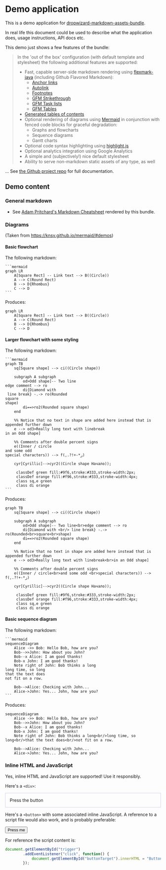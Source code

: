 # Demo application

This is a demo application for [dropwizard-markdown-assets-bundle](https://github.com/rnorth/dropwizard-markdown-assets-bundle).

In real life this document could be used to describe what the application does, usage instructions, API docs etc.

This demo just shows a few features of the bundle:

> In the 'out of the box' configuration (with default template and stylesheet) the following additional features are supported:
> 
> * Fast, capable server-side markdown rendering using [flexmark-java](https://github.com/vsch/flexmark-java) (including Github Flavored Markdown):
>     * [Anchor links](https://github.com/vsch/flexmark-java/wiki/Extensions#anchorlink)
>     * [Autolink](https://github.com/vsch/flexmark-java/wiki/Extensions#autolink)
>     * [Footnotes](https://github.com/vsch/flexmark-java/wiki/Extensions#footnotes)
>     * [GFM Strikethrough](https://github.com/vsch/flexmark-java/wiki/Extensions#gfm-strikethrough)
>     * [GFM Task lists](https://github.com/vsch/flexmark-java/wiki/Extensions#gfm-tasklist)
>     * [GFM Tables](https://github.com/vsch/flexmark-java/wiki/Extensions#tables)
> * [Generated tables of contents](https://github.com/vsch/flexmark-java/wiki/Extensions#table-of-contents-1)
> * Optional rendering of diagrams using [Mermaid](https://knsv.github.io/mermaid/) in conjunction with fenced code blocks for graceful degradation:
>     * Graphs and flowcharts
>     * Sequence diagrams
>     * Gantt charts
> * Optional code syntax highlighting using [highlight.js](https://highlightjs.org/)
> * Optional analytics integration using Google Analytics
> * A simple and (subjectively!) nice default stylesheet
> * Ability to serve non-markdown static assets of any type, as well

... See [the Github project repo](https://github.com/rnorth/dropwizard-markdown-assets-bundle) for full documentation.

## Demo content

### General markdown

* See [Adam Pritchard's Markdown Cheatsheet](markdown-cheatsheet.md) rendered by this bundle.

### Diagrams

(Taken from https://knsv.github.io/mermaid/#demos)

#### Basic flowchart

The following markdown:

<pre lang="no-highlight"><code>```mermaid
graph LR
    A[Square Rect] -- Link text --> B((Circle))
    A --> C(Round Rect)
    B --> D{Rhombus}
    C --> D
```</code></pre>

Produces:

```mermaid
graph LR
    A[Square Rect] -- Link text --> B((Circle))
    A --> C(Round Rect)
    B --> D{Rhombus}
    C --> D
```

#### Larger flowchart with some styling

The following markdown:

<pre lang="no-highlight"><code>```mermaid
graph TB
    sq[Square shape] --> ci((Circle shape))

    subgraph A subgraph
        od>Odd shape]-- Two line<br>edge comment --> ro
        di{Diamond with <br/> line break} -.-> ro(Rounded<br>square<br>shape)
        di==>ro2(Rounded square shape)
    end

    %% Notice that no text in shape are added here instead that is appended further down
    e --> od3>Really long text with linebreak<br>in an Odd shape]

    %% Comments after double percent signs
    e((Inner / circle<br>and some odd <br>special characters)) --> f(,.?!+-*ز)

    cyr[Cyrillic]-->cyr2((Circle shape Начало));

     classDef green fill:#9f6,stroke:#333,stroke-width:2px;
     classDef orange fill:#f96,stroke:#333,stroke-width:4px;
     class sq,e green
     class di orange
```</code></pre>

Produces:

```mermaid
graph TB
    sq[Square shape] --> ci((Circle shape))

    subgraph A subgraph
        od>Odd shape]-- Two line<br>edge comment --> ro
        di{Diamond with <br/> line break} -.-> ro(Rounded<br>square<br>shape)
        di==>ro2(Rounded square shape)
    end

    %% Notice that no text in shape are added here instead that is appended further down
    e --> od3>Really long text with linebreak<br>in an Odd shape]

    %% Comments after double percent signs
    e((Inner / circle<br>and some odd <br>special characters)) --> f(,.?!+-*ز)

    cyr[Cyrillic]-->cyr2((Circle shape Начало));

     classDef green fill:#9f6,stroke:#333,stroke-width:2px;
     classDef orange fill:#f96,stroke:#333,stroke-width:4px;
     class sq,e green
     class di orange
```

#### Basic sequence diagram

The following markdown:

<pre lang="no-highlight"><code>```mermaid
sequenceDiagram
    Alice ->> Bob: Hello Bob, how are you?
    Bob-->>John: How about you John?
    Bob--x Alice: I am good thanks!
    Bob-x John: I am good thanks!
    Note right of John: Bob thinks a long<br/>long time, so long<br/>that the text does<br/>not fit on a row.

    Bob-->Alice: Checking with John...
    Alice->John: Yes... John, how are you?
```</code></pre>

Produces:

```mermaid
sequenceDiagram
    Alice ->> Bob: Hello Bob, how are you?
    Bob-->>John: How about you John?
    Bob--x Alice: I am good thanks!
    Bob-x John: I am good thanks!
    Note right of John: Bob thinks a long<br/>long time, so long<br/>that the text does<br/>not fit on a row.

    Bob-->Alice: Checking with John...
    Alice->John: Yes... John, how are you?
```

### Inline HTML and JavaScript

Yes, inline HTML and JavaScript are supported! Use it responsibly.

Here's a `<div>`:

<div id="buttonTarget" style="border: 1px solid #cce; padding: 1em;">Press the button</div>

Here's a `<button>` with some associated inline JavaScript. A reference to a script file would also work, and is probably preferable:

<button id="trigger">Press me</button>

For reference the script content is:
```javascript
document.getElementById("trigger")
        .addEventListener("click", function() {
            document.getElementById("buttonTarget").innerHTML = "Button was pressed! It's " + new Date();
        });
```
<script>
document.getElementById("trigger")
        .addEventListener("click", function() {
            document.getElementById("buttonTarget").innerHTML = "Button was pressed! It's " + new Date();
        });
</script>